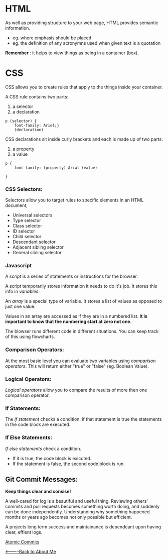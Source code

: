 # HTML

As well as providing structure to your web page, HTML provides semantic information.

- eg. where emphasis should be placed
- eg. the definition of any acronymns used when given text is a quotation


__Remember__ : it helps to view things as being in a container (box).

# CSS

CSS allows you to create rules that apply to the things inside your container.

A CSS rule contains two parts:

1. a selector
1. a declaration

```
p (selector) {
    font-family: Ariel;}
    (declaration)
```

CSS declarations sit inside curly brackets and each is made up of two parts:

1. a property
1. a value

```
p {
    font-family: (property) Arial (value)
    
}
```

### CSS Selectors:

Selectors allow you to target rules to specific elements in an HTML document,
- Universal selectors
- Type selector
- Class selector
- ID selector
- Child selector
- Descendant selector
- Adjacent sibling selector
- General sibling selector


### Javascript

A _script_ is a series of statements or instructions for the browser.

A script temporarily stores information it needs to do it's job. It stores this info in _variables_.


An _array_ is a special type of variable. It stores a list of values as opposed to just one value.

Values in an array are accessed as if they are in a numbered list. __It is important to know that the numbering start at zero not one__.


The blowser runs different code in different situations. You can keep track of this using flowcharts.


### Comparison Operators:

At the most basic level you can evaluate two variables using _comparison operators_. This will return either "true" or "false" (eg. Boolean Value).

### Logical Operators:

_Logical operators_ allow you to compare the results of more then one comparison operator.

### If Statements:

The _if statement_ checks a condition. if that statement is true the statements in the code block are executed.

### If Else Statements:

_If else statements_ check a condition. 

- If it is true, the code block is exicuted.
- If the statement is false, the second code block is run.

## Git Commit Messages:

__Keep things clear and consise!__

    
A well-cared for log is a beautiful and useful thing.      Reviewing others’ commits and pull requests becomes something worth doing, and suddenly can be done independently. Understanding why something happened months or years ago becomes not only possible but efficient.


A projects long term success and maintainance is dependeant upon having clear, effient logs.

[Atomic Commits](https://www.freshconsulting.com/atomic-commits/)

[<----Back to About Me](../README.md)